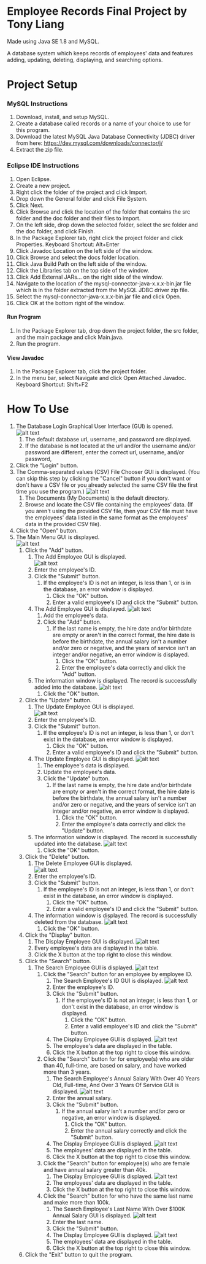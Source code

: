 # Employee Records Final Project by Tony Liang

Made using Java SE 1.8 and MySQL.

A database system which keeps records of employees' data and features adding, updating, deleting, displaying, and searching options.

# Project Setup

### MySQL Instructions
1. Download, install, and setup MySQL.
2. Create a database called records or a name of your choice to use for this program.
3. Download the latest MySQL Java Database Connectivity (JDBC) driver from here: https://dev.mysql.com/downloads/connector/j/
4. Extract the zip file.

### Eclipse IDE Instructions
1. Open Eclipse.
2. Create a new project.
3. Right click the folder of the project and click Import.
4. Drop down the General folder and click File System.
5. Click Next.
6. Click Browse and click the location of the folder that contains the src folder and the doc folder and their files to import.
7. On the left side, drop down the selected folder, select the src folder and the doc folder, and click Finish.
8. In the Package Explorer tab, right click the project folder and click Properties. Keyboard Shortcut: Alt+Enter
9. Click Javadoc Location on the left side of the window.
10. Click Browse and select the docs folder location.
11. Click Java Build Path on the left side of the window.
12. Click the Libraries tab on the top side of the window.
13. Click Add External JARs... on the right side of the window.
14. Navigate to the location of the mysql-connector-java-x.x.x-bin.jar file which is in the folder extracted from the MySQL JDBC driver zip file.
15. Select the mysql-connector-java-x.x.x-bin.jar file and click Open.
16. Click OK at the bottom right of the window.

#### Run Program
1. In the Package Explorer tab, drop down the project folder, the src folder, and the main package and click Main.java.
2. Run the program.

#### View Javadoc
1. In the Package Explorer tab, click the project folder.
2. In the menu bar, select Navigate and click Open Attached Javadoc. Keyboard Shortcut: Shift+F2

# How To Use
1. The Database Login Graphical User Interface (GUI) is opened.  
![alt text](https://github.com/tliang1/Academic-Projects/raw/master/Classes/CS%20245/Latest/images/instructions/database_login_gui.png "Database Login GUI")
	1. The default database url, username, and password are displayed.
	2. If the database is not located at the url and/or the username and/or password are different, enter the correct url, username, and/or password,
2. Click the "Login" button.
3. The Comma-separated values (CSV) File Chooser GUI is displayed. (You can skip this step by clicking the "Cancel" button if you don't want or don't have a CSV file or you already selected 
   the same CSV file the first time you use the program.)
![alt text](https://github.com/tliang1/Academic-Projects/raw/master/Classes/CS%20245/Latest/images/instructions/csv_file_chooser_gui.png "Comma-separated values (CSV) File Chooser GUI")
	1. The Documents (My Documents) is the default directory.
	2. Browse and locate the CSV file containing the employees' data. (If you aren't using the provided CSV file, then your CSV file must have the employees' data listed in the same format
	   as the employees' data in the provided CSV file).
4. Click the "Open" button.
5. The Main Menu GUI is displayed.  
![alt text](https://github.com/tliang1/Academic-Projects/raw/master/Classes/CS%20245/Latest/images/instructions/main_menu_gui.png "Main Menu GUI")
	1. Click the "Add" button.
		1. The Add Employee GUI is displayed.  
		![alt text](https://github.com/tliang1/Academic-Projects/raw/master/Classes/CS%20245/Latest/images/instructions/add_employee_gui.png "Add Employee GUI")
		2. Enter the employee's ID.
		3. Click the "Submit" button.
			1. If the employee's ID is not an integer, is less than 1, or is in the database, an error window is displayed.
				1. Click the "OK" button.
				2. Enter a valid employee's ID and click the "Submit" button.
		4. The Add Employee GUI is displayed.
		![alt text](https://github.com/tliang1/Academic-Projects/raw/master/Classes/CS%20245/Latest/images/instructions/add_employee_gui_2.png "Add Employee GUI 2")
			1. Add the employee's data.
			2. Click the "Add" button.
				1. If the last name is empty, the hire date and/or birthdate are empty or aren't in the correct format, the hire date is before the birthdate, the annual salary isn't a 
				   number and/or zero or negative, and the years of service isn't an integer and/or negative, an error window is displayed.
					1. Click the "OK" button.
					2. Enter the employee's data correctly and click the "Add" button.
		5. The information window is displayed. The record is successfully added into the database.
		![alt text](https://github.com/tliang1/Academic-Projects/raw/master/Classes/CS%20245/Latest/images/instructions/add_employee_successful_gui.png "Add Employee Successful GUI")
			1. Click the "OK" button.
	2. Click the "Update" button.
		1. The Update Employee GUI is displayed.  
		![alt text](https://github.com/tliang1/Academic-Projects/raw/master/Classes/CS%20245/Latest/images/instructions/update_employee_gui.png "Update Employee GUI")
		2. Enter the employee's ID.
		3. Click the "Submit" button.
			1. If the employee's ID is not an integer, is less than 1, or don't exist in the database, an error window is displayed.
				1. Click the "OK" button.
				2. Enter a valid employee's ID and click the "Submit" button.
		4. The Update Employee GUI is displayed.
		![alt text](https://github.com/tliang1/Academic-Projects/raw/master/Classes/CS%20245/Latest/images/instructions/update_employee_gui_2.png "Update Employee GUI 2")
			1. The employee's data is displayed.
			2. Update the employee's data.
			3. Click the "Update" button.
				1. If the last name is empty, the hire date and/or birthdate are empty or aren't in the correct format, the hire date is before the birthdate, the annual salary isn't a 
				   number and/or zero or negative, and the years of service isn't an integer and/or negative, an error window is displayed.
					1. Click the "OK" button.
					2. Enter the employee's data correctly and click the "Update" button.
		5. The information window is displayed. The record is successfully updated into the database.
		![alt text](https://github.com/tliang1/Academic-Projects/raw/master/Classes/CS%20245/Latest/images/instructions/update_employee_successful_gui.png "Update Employee Successful GUI")
			1. Click the "OK" button.
	3. Click the "Delete" button.
		1. The Delete Employee GUI is displayed.  
		![alt text](https://github.com/tliang1/Academic-Projects/raw/master/Classes/CS%20245/Latest/images/instructions/delete_employee_gui.png "Delete Employee GUI")
		2. Enter the employee's ID.
		3. Click the "Submit" button.
			1. If the employee's ID is not an integer, is less than 1, or don't exist in the database, an error window is displayed.
				1. Click the "OK" button.
				2. Enter a valid employee's ID and click the "Submit" button.
		4. The information window is displayed. The record is successfully deleted from the database.
		![alt text](https://github.com/tliang1/Academic-Projects/raw/master/Classes/CS%20245/Latest/images/instructions/delete_employee_successful_gui.png "Delete Employee Successful GUI")
			1. Click the "OK" button.
	4. Click the "Display" button.
		1. The Display Employee GUI is displayed.
		![alt text](https://github.com/tliang1/Academic-Projects/raw/master/Classes/CS%20245/Latest/images/instructions/display_employee_gui.png "Display Employee GUI")
		2. Every employee's data are displayed in the table.
		3. Click the X button at the top right to close this window.
	5. Click the "Search" button.
		1. The Search Employee GUI is displayed.
		![alt text](https://github.com/tliang1/Academic-Projects/raw/master/Classes/CS%20245/Latest/images/instructions/search_employee_gui.png "Search Employee GUI")
			1. Click the "Search" button for an employee by employee ID.
				1. The Search Employee's ID GUI is displayed.
				![alt text](https://github.com/tliang1/Academic-Projects/raw/master/Classes/CS%20245/Latest/images/instructions/search_employee_id_gui.png "Search Employee's ID GUI")
				2. Enter the employee's ID.
				3. Click the "Submit" button.
					1. If the employee's ID is not an integer, is less than 1, or don't exist in the database, an error window is displayed.
						1. Click the "OK" button.
						2. Enter a valid employee's ID and click the "Submit" button.
				4. The Display Employee GUI is displayed.
				![alt text](https://github.com/tliang1/Academic-Projects/raw/master/Classes/CS%20245/Latest/images/instructions/display_employee_with_id_gui.png "Display Employee With ID GUI")
				5. The employee's data are displayed in the table.
				6. Click the X button at the top right to close this window.
			2. Click the "Search" button for for employee(s) who are older than 40, full-time, are based on salary, and have worked more than 3 years.
				1. The Search Employee's Annual Salary With Over 40 Years Old, Full-time, And Over 3 Years Of Service GUI is displayed.
				![alt text](https://github.com/tliang1/Academic-Projects/raw/master/Classes/CS%20245/Latest/images/instructions/search_employee_annual_salary_over_40_years_old_full_time_over_3_years_of_service_gui.png 
				"Search Employee's Annual Salary With Over 40 Years Old, Full-time, And Over 3 Years Of Service GUI")
				2. Enter the annual salary.
				3. Click the "Submit" button.
					1. If the annual salary isn't a number and/or zero or negative, an error window is displayed.
						1. Click the "OK" button.
						2. Enter the annual salary correctly and click the "Submit" button.
				4. The Display Employee GUI is displayed.
				![alt text](https://github.com/tliang1/Academic-Projects/raw/master/Classes/CS%20245/Latest/images/instructions/display_employee_over_40_years_old_full_time_over_3_years_of_service_same_annual_salary_gui.png 
				"Display Employees Over 40 Years Old, Full-time, And Over 3 Years Of Service With The Same Annual Salary GUI")
				5. The employees' data are displayed in the table.
				6. Click the X button at the top right to close this window.
			3. Click the "Search" button for employee(s) who are female and have annual salary greater than 40k.
				1. The Display Employee GUI is displayed.
				![alt text](https://github.com/tliang1/Academic-Projects/raw/master/Classes/CS%20245/Latest/images/instructions/display_employee_female_and_greater_than_40K_gui.png 
				"Display Employees Female And Greater Than 40K GUI")
				2. The employees' data are displayed in the table.
				3. Click the X button at the top right to close this window.
			4. Click the "Search" button for who have the same last name and make more than 100k.
				1. The Search Employee's Last Name With Over $100K Annual Salary GUI is displayed.
				![alt text](https://github.com/tliang1/Academic-Projects/raw/master/Classes/CS%20245/Latest/images/instructions/search_employee_last_name_over_100K_annual_salary_gui.png 
				"Search Employee's Last Name With Over $100K Annual Salary GUI")
				2. Enter the last name.
				3. Click the "Submit" button.
				4. The Display Employee GUI is displayed.
				![alt text](https://github.com/tliang1/Academic-Projects/raw/master/Classes/CS%20245/Latest/images/instructions/display_employee_over_100K_same_last_name_gui.png 
				"Display Employees Over $100K Annual Salary With The Same Last Name GUI")
				5. The employees' data are displayed in the table.
				6. Click the X button at the top right to close this window.
	6. Click the "Exit" button to quit the program.